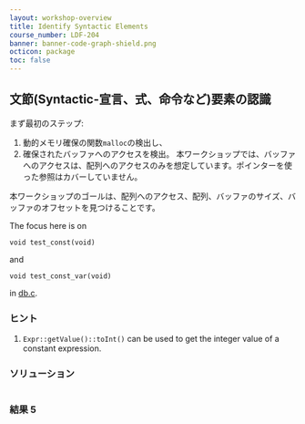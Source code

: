 ```yaml
---
layout: workshop-overview
title: Identify Syntactic Elements
course_number: LDF-204
banner: banner-code-graph-shield.png
octicon: package
toc: false
---
```


## 文節(Syntactic-宣言、式、命令など)要素の認識

まず最初のステップ:

1.  動的メモリ確保の関数`malloc`の検出し、
2.  確保されたバッファへのアクセスを検出。 本ワークショップでは、バッファへのアクセスは、配列へのアクセスのみを想定しています。ポインターを使った参照はカバーしていません。

本ワークショップのゴールは、配列へのアクセス、配列、バッファのサイズ、バッファのオフセットを見つけることです。

The focus here is on

    void test_const(void)

and

    void test_const_var(void)

in [db.c](file:///session-db/DB/db.c).




### ヒント

1.  `Expr::getValue()::toInt()` can be used to get the integer value of a constant expression.




### ソリューション
```ql file=./src/session/example1.ql
```



### 結果 5 
```ql file=./tests/session/Example1/example1.expected#L1-L5



